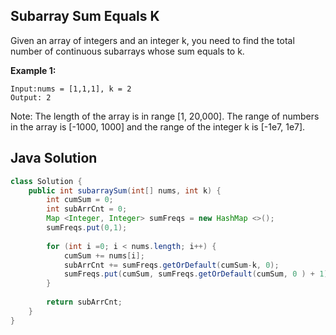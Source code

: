 ## Subarray Sum Equals K

Given an array of integers and an integer k, you need to find the total number of continuous subarrays whose sum equals to k.

**Example 1:**
```
Input:nums = [1,1,1], k = 2
Output: 2
```

Note:
The length of the array is in range [1, 20,000].
The range of numbers in the array is [-1000, 1000] and the range of the integer k is [-1e7, 1e7].

## Java Solution
```java
class Solution {
    public int subarraySum(int[] nums, int k) {
        int cumSum = 0;
        int subArrCnt = 0;
        Map <Integer, Integer> sumFreqs = new HashMap <>();
        sumFreqs.put(0,1);
        
        for (int i =0; i < nums.length; i++) {
            cumSum += nums[i];
            subArrCnt += sumFreqs.getOrDefault(cumSum-k, 0);
            sumFreqs.put(cumSum, sumFreqs.getOrDefault(cumSum, 0 ) + 1);
        }
        
        return subArrCnt;
    }
}
```